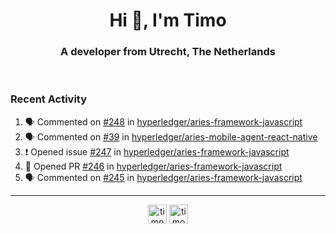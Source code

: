 <h1 align="center">Hi 👋, I'm Timo</h1>
<h3 align="center">A developer from Utrecht, The Netherlands</h3>
<br/>
<!-- https://github.com/rahuldkjain/github-profile-readme-generator --!>

<!--  <p align="left"><img src="https://github-readme-stats.vercel.app/api?username=timoglastra&show_icons=true&count_private=true&" alt="timoglastra" /></p> --!>

<!--
Github language stats
<p align="left"><img src="https://github-readme-stats.vercel.app/api/top-langs/?username=timoglastra&layout=compact" alt="timoglastra" /><p>
-->

<!-- Codestats language stats -->
<!-- <p align="left"><img src="https://codestats-readme.vercel.app/api/top-langs/?username=timoglastra&layout=compact&language_count=12" alt="timoglastra" /><p>    --!>
  
<h3>Recent Activity</h3>

<!--START_SECTION:activity-->
1. 🗣 Commented on [#248](https://github.com/hyperledger/aries-framework-javascript/issues/248) in [hyperledger/aries-framework-javascript](https://github.com/hyperledger/aries-framework-javascript)
2. 🗣 Commented on [#39](https://github.com/hyperledger/aries-mobile-agent-react-native/issues/39) in [hyperledger/aries-mobile-agent-react-native](https://github.com/hyperledger/aries-mobile-agent-react-native)
3. ❗️ Opened issue [#247](https://github.com/hyperledger/aries-framework-javascript/issues/247) in [hyperledger/aries-framework-javascript](https://github.com/hyperledger/aries-framework-javascript)
4. 💪 Opened PR [#246](https://github.com/hyperledger/aries-framework-javascript/pull/246) in [hyperledger/aries-framework-javascript](https://github.com/hyperledger/aries-framework-javascript)
5. 🗣 Commented on [#245](https://github.com/hyperledger/aries-framework-javascript/issues/245) in [hyperledger/aries-framework-javascript](https://github.com/hyperledger/aries-framework-javascript)
<!--END_SECTION:activity-->

---

<p align="center">
<a href="https://twitter.com/timoglastra" target="blank"><img align="center" src="https://cdn.jsdelivr.net/npm/simple-icons@3.0.1/icons/twitter.svg" alt="timoglastra" height="30" width="30" /></a>
<a href="https://linkedin.com/in/timoglastra" target="blank"><img align="center" src="https://cdn.jsdelivr.net/npm/simple-icons@3.0.1/icons/linkedin.svg" alt="timoglastra" height="30" width="30" /></a>
</p>



